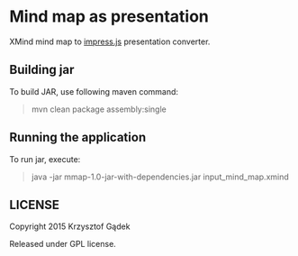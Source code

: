 # Mind map as presentation

XMind mind map to [impress.js](https://github.com/impress/impress.js) presentation converter.

## Building jar

To build JAR, use following maven command:

> mvn clean package assembly:single

## Running the application

To run jar, execute:

> java -jar mmap-1.0-jar-with-dependencies.jar input_mind_map.xmind

## LICENSE
Copyright 2015 Krzysztof Gądek

Released under GPL license.
